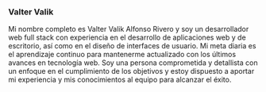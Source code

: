 ### Valter Valik

Mi nombre completo es Valter Valik Alfonso Rivero
y soy un desarrollador web full stack con
experiencia en el desarrollo de aplicaciones web y
de escritorio, así como en el diseño de interfaces de
usuario. Mi meta diaria es el aprendizaje continuo
para mantenerme actualizado con los últimos
avances en tecnología web. Soy una persona
comprometida y detallista con un enfoque en el
cumplimiento de los objetivos y estoy dispuesto a
aportar mi experiencia y mis conocimientos al
equipo para alcanzar el éxito.
